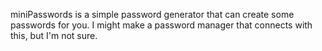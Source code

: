 miniPasswords is a simple password generator that can create some passwords for you. 
I might make a password manager that connects with this, but I'm not sure.
